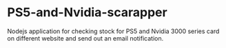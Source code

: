 # PS5-and-Nvidia-scarapper
Nodejs application for checking stock for PS5 and Nvidia 3000 series card on different website and send out an email notification.
